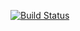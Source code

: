 
[![Build Status](https://apibeta.shippable.com/projects/53833f8e689ec911003be532/badge/develop)](https://beta.shippable.com/projects/53833f8e689ec911003be532)
